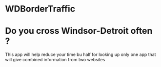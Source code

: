 # WDBorderTraffic

<h1>Do you cross Windsor-Detroit often ?</h1>
<p>This app will help reduce your time bu half for looking up only one app that will give combined information from two websites</p>
